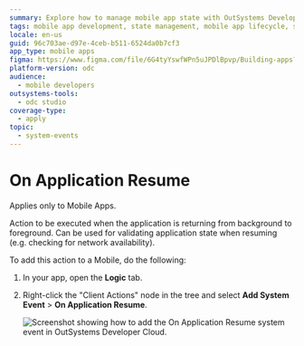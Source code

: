 ```yaml
---
summary: Explore how to manage mobile app state with OutSystems Developer Cloud (ODC) by adding the On Application Resume action for network checks and more.
tags: mobile app development, state management, mobile app lifecycle, system events, networking
locale: en-us
guid: 96c703ae-d97e-4ceb-b511-6524da0b7cf3
app_type: mobile apps
figma: https://www.figma.com/file/6G4tyYswfWPn5uJPDlBpvp/Building-apps?type=design&node-id=3214%3A21752&t=ZwHw8hXeFhwYsO5V-1
platform-version: odc
audience:
  - mobile developers
outsystems-tools:
  - odc studio
coverage-type:
  - apply
topic:
  - system-events
---
```


# On Application Resume

<div class="info" markdown="1">

Applies only to Mobile Apps.

</div>

Action to be executed when the application is returning from background to foreground. Can be used for validating application state when resuming (e.g. checking for network availability).  

To add this action to a Mobile, do the following:

1. In your app, open the **Logic** tab.

1. Right-click the "Client Actions" node in the tree and select **Add System Event** > **On Application Resume**.

    ![Screenshot showing how to add the On Application Resume system event in OutSystems Developer Cloud.](images/ss-add-system-event-reactive.png "Add On Application Resume System Event")
